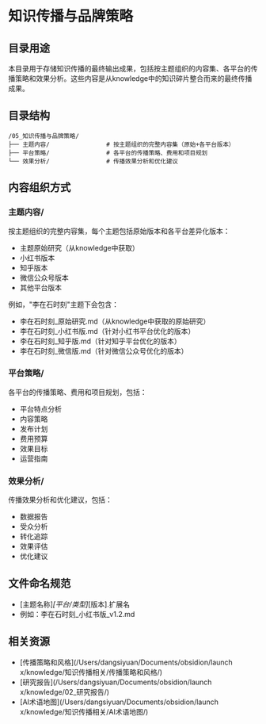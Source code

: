 # 知识传播与品牌策略

## 目录用途
本目录用于存储知识传播的最终输出成果，包括按主题组织的内容集、各平台的传播策略和效果分析。这些内容是从knowledge中的知识碎片整合而来的最终传播成果。

## 目录结构
```
/05_知识传播与品牌策略/
├── 主题内容/                # 按主题组织的完整内容集（原始+各平台版本）
├── 平台策略/                # 各平台的传播策略、费用和项目规划
└── 效果分析/                # 传播效果分析和优化建议
```

## 内容组织方式

### 主题内容/
按主题组织的完整内容集，每个主题包括原始版本和各平台差异化版本：
- 主题原始研究（从knowledge中获取）
- 小红书版本
- 知乎版本
- 微信公众号版本
- 其他平台版本

例如，"李在石时刻"主题下会包含：
- 李在石时刻_原始研究.md（从knowledge中获取的原始研究）
- 李在石时刻_小红书版.md（针对小红书平台优化的版本）
- 李在石时刻_知乎版.md（针对知乎平台优化的版本）
- 李在石时刻_微信版.md（针对微信公众号优化的版本）

### 平台策略/
各平台的传播策略、费用和项目规划，包括：
- 平台特点分析
- 内容策略
- 发布计划
- 费用预算
- 效果目标
- 运营指南

### 效果分析/
传播效果分析和优化建议，包括：
- 数据报告
- 受众分析
- 转化追踪
- 效果评估
- 优化建议

## 文件命名规范
- [主题名称]_[平台/类型]_[版本].扩展名
- 例如：李在石时刻_小红书版_v1.2.md

## 相关资源
- [传播策略和风格](/Users/dangsiyuan/Documents/obsidion/launch x/knowledge/知识传播相关/传播策略和风格/)
- [研究报告](/Users/dangsiyuan/Documents/obsidion/launch x/knowledge/02_研究报告/)
- [AI术语地图](/Users/dangsiyuan/Documents/obsidion/launch x/knowledge/知识传播相关/AI术语地图/)